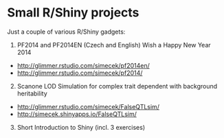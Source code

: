 Small R/Shiny projects
====================

Just a couple of various R/Shiny gadgets:

1) PF2014 and PF2014EN (Czech and English) Wish a Happy New Year 2014
* http://glimmer.rstudio.com/simecek/pf2014en/
* http://glimmer.rstudio.com/simecek/pf2014/

2) Scanone LOD Simulation for complex trait dependent with background heritability
* http://glimmer.rstudio.com/simecek/FalseQTLsim/
* http://simecek.shinyapps.io/FalseQTLsim/

3) Short Introduction to Shiny (incl. 3 exercises)
